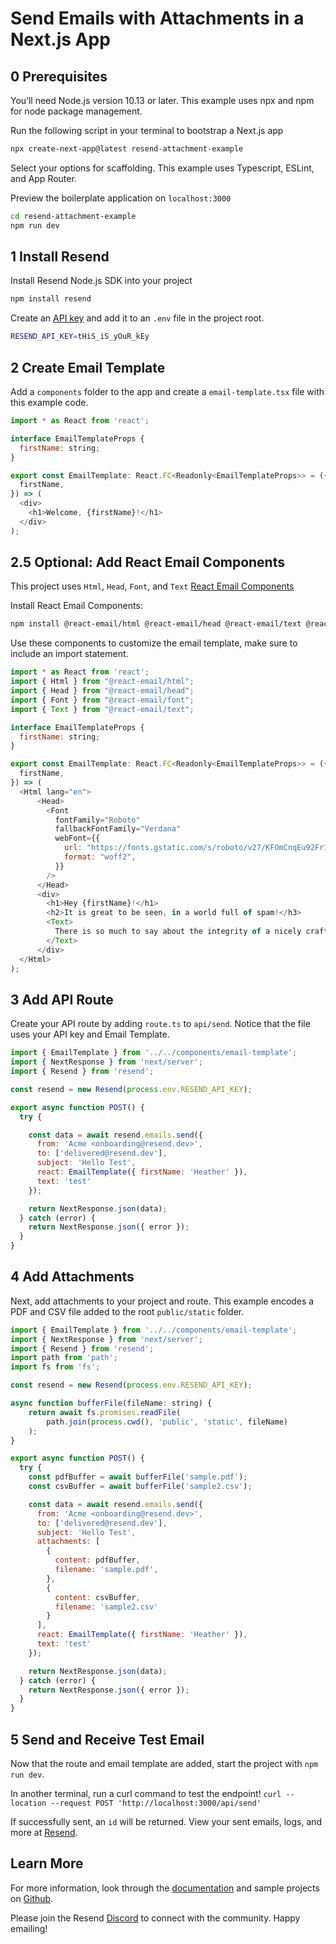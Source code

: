 # Send Emails with Attachments in a Next.js App
## 0 Prerequisites
You’ll need Node.js version 10.13 or later. This example uses npx and npm for node package management.

Run the following script in your terminal to bootstrap a Next.js app

```bash
npx create-next-app@latest resend-attachment-example
```
Select your options for scaffolding. This example uses Typescript, ESLint, and App Router.


Preview the boilerplate application on `localhost:3000`
```bash
cd resend-attachment-example
npm run dev
```

## 1 Install Resend
Install Resend Node.js SDK into your project
```bash
npm install resend
```

Create an [API key](https://resend.com/api-keys) and add it to an `.env` file in the project root.

```bash
RESEND_API_KEY=tHiS_iS_yOuR_kEy
```

## 2 Create Email Template
Add a `components` folder to the app and create a `email-template.tsx` file with this example code.

```js
import * as React from 'react';

interface EmailTemplateProps {
  firstName: string;
}

export const EmailTemplate: React.FC<Readonly<EmailTemplateProps>> = ({
  firstName,
}) => (
  <div>
    <h1>Welcome, {firstName}!</h1>
  </div>
);
```

## 2.5 Optional: Add React Email Components
This project uses `Html`, `Head`, `Font`, and `Text` [React Email Components](https://github.com/resendlabs/react-email/tree/main)

Install React Email Components: 
```bash
npm install @react-email/html @react-email/head @react-email/text @react-email/font -E
```

Use these components to customize the email template, make sure to include an import statement.

```js
import * as React from 'react';
import { Html } from "@react-email/html";
import { Head } from "@react-email/head";
import { Font } from "@react-email/font";
import { Text } from "@react-email/text";

interface EmailTemplateProps {
  firstName: string;
}

export const EmailTemplate: React.FC<Readonly<EmailTemplateProps>> = ({
  firstName,
}) => (
  <Html lang="en">
      <Head>
        <Font
          fontFamily="Roboto"
          fallbackFontFamily="Verdana"
          webFont={{
            url: "https://fonts.gstatic.com/s/roboto/v27/KFOmCnqEu92Fr1Mu4mxKKTU1Kg.woff2",
            format: "woff2",
          }}
        />
      </Head>
      <div>
        <h1>Hey {firstName}!</h1>
        <h2>It is great to be seen, in a world full of spam!</h3>
        <Text>
          There is so much to say about the integrity of a nicely crafted email.
        </Text>
      </div>
  </Html>
);
```

## 3 Add API Route
Create your API route by adding `route.ts` to `api/send`. Notice that the file uses your API key and Email Template.

```js
import { EmailTemplate } from '../../components/email-template';
import { NextResponse } from 'next/server';
import { Resend } from 'resend';

const resend = new Resend(process.env.RESEND_API_KEY);

export async function POST() {
  try {

    const data = await resend.emails.send({
      from: 'Acme <onboarding@resend.dev>',
      to: ['delivered@resend.dev'],
      subject: 'Hello Test',
      react: EmailTemplate({ firstName: 'Heather' }),
      text: 'test'
    });

    return NextResponse.json(data);
  } catch (error) {
    return NextResponse.json({ error });
  }
}
```

## 4 Add Attachments
Next, add attachments to your project and route. This example encodes a PDF and CSV file added to the root `public/static` folder. 

```js
import { EmailTemplate } from '../../components/email-template';
import { NextResponse } from 'next/server';
import { Resend } from 'resend';
import path from 'path';
import fs from 'fs';

const resend = new Resend(process.env.RESEND_API_KEY);

async function bufferFile(fileName: string) {
    return await fs.promises.readFile(
        path.join(process.cwd(), 'public', 'static', fileName)
    );
}

export async function POST() {
  try {
    const pdfBuffer = await bufferFile('sample.pdf');
    const csvBuffer = await bufferFile('sample2.csv');

    const data = await resend.emails.send({
      from: 'Acme <onboarding@resend.dev>',
      to: ['delivered@resend.dev'],
      subject: 'Hello Test',
      attachments: [
        {
          content: pdfBuffer,
          filename: 'sample.pdf',
        },
        {
          content: csvBuffer,
          filename: 'sample2.csv'
        }
      ],
      react: EmailTemplate({ firstName: 'Heather' }),
      text: 'test'
    });

    return NextResponse.json(data);
  } catch (error) {
    return NextResponse.json({ error });
  }
}
```

## 5 Send and Receive Test Email
Now that the route and email template are added, start the project with `npm run dev`.

In another terminal, run a curl command to test the endpoint!
`curl --location --request POST 'http://localhost:3000/api/send'`

If successfully sent, an `id` will be returned. View your sent emails, logs, and more at [Resend](https://resend.com/overview).

## Learn More
For more information, look through the [documentation](https://resend.com/docs/introduction) and sample projects on [Github](https://github.com/resendlabs). 

Please join the Resend [Discord](https://react.email/discord) to connect with the community. Happy emailing!
